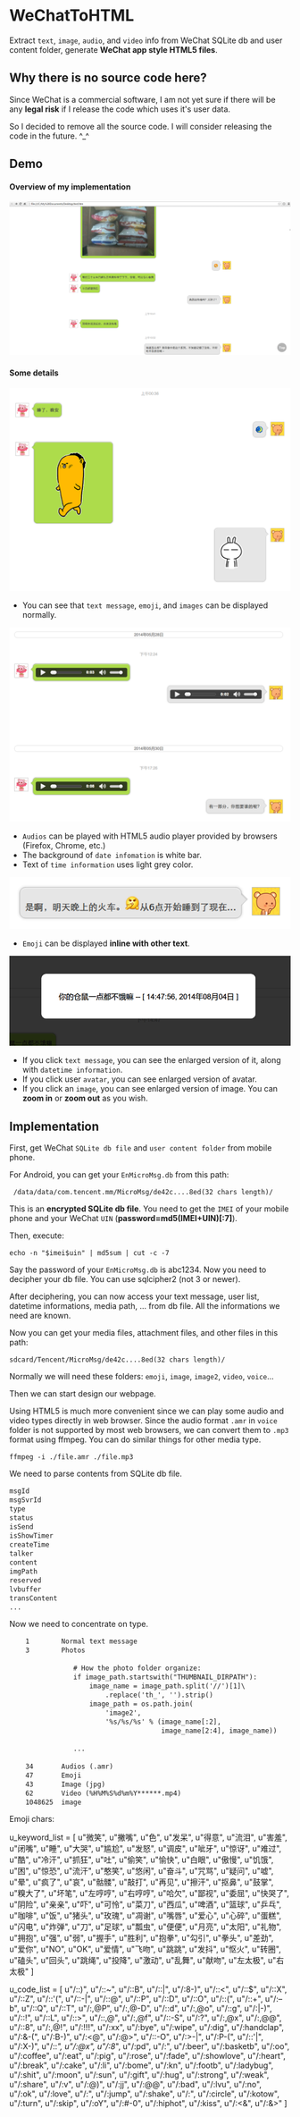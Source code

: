 WeChatToHTML
============
Extract `text`, `image`, `audio`, and `video` info from WeChat SQLite db
and user content folder, generate **WeChat app style HTML5 files**.


Why there is no source code here?
---------------------------------
Since WeChat is a commercial software, I am not yet sure if there will be
any **legal risk** if I release the code which uses it's user data.

So I decided to remove all the source code. I will consider releasing the
code in the future. ^_^


Demo
----
#### Overview of my implementation
![overview](./data/demo_imgs/overall.png)

#### Some details
![img_and_gif](./data/demo_imgs/img_and_gif.png)

- You can see that `text message`, `emoji`, and `images` can be displayed
  normally.

![audio](./data/demo_imgs/audio.png)

- `Audios` can be played with HTML5 audio player provided by browsers
  (Firefox, Chrome, etc.)
- The background of `date infomation` is white bar.
- Text of `time information` uses light grey color.

![inline_emoji](./data/demo_imgs/inline_emoji.png)

- `Emoji` can be displayed **inline with other text**.

![enlarge](./data/demo_imgs/enlarge.png)

- If you click `text message`, you can see the enlarged version of it,
  along with `datetime information`.
- If you click user `avatar`, you can see enlarged version of avatar.
- If you click an `image`, you can see enlarged version of image.
  You can **zoom in** or **zoom out** as you wish.


Implementation
--------------

First, get WeChat `SQLite db file` and `user content folder` from mobile phone.

For Android, you can get your `EnMicroMsg.db` from this path:

     /data/data/com.tencent.mm/MicroMsg/de42c....8ed(32 chars length)/

This is an **encrypted SQLite db file**. You need to get the `IMEI` of your mobile
phone and your WeChat `UIN` (**password=md5(IMEI+UIN)[:7]**).

Then, execute:

    echo -n "$imei$uin" | md5sum | cut -c -7

Say the password of your `EnMicroMsg.db` is abc1234. Now you need to decipher
your db file. You can use sqlcipher2 (not 3 or newer).

After deciphering, you can now access your text message, user list, datetime
informations, media path, ... from db file. All the informations we need are known.

Now you can get your media files, attachment files, and other files in this
path:

    sdcard/Tencent/MicroMsg/de42c....8ed(32 chars length)/

Normally we will need these folders: `emoji`, `image`, `image2`, `video`,
`voice`...

Then we can start design our webpage.

Using HTML5 is much more convenient since
we can play some audio and video types directly in web browser. Since the audio
format `.amr` in `voice` folder is not supported by most web browsers, we can
convert them to `.mp3` format using ffmpeg. You can do similar things for
other media type.

    ffmpeg -i ./file.amr ./file.mp3

We need to parse contents from SQLite db file.

    msgId
    msgSvrId
    type
    status
    isSend
    isShowTimer
    createTime
    talker
    content
    imgPath
    reserved
    lvbuffer
    transContent
    ...

Now we need to concentrate on type.

        1        Normal text message
        3        Photos

                    # How the photo folder organize:
                    if image_path.startswith("THUMBNAIL_DIRPATH"):
                        image_name = image_path.split('//')[1]\
                            .replace('th_', '').strip()
                        image_path = os.path.join(
                            'image2',
                            '%s/%s/%s' % (image_name[:2],
                                          image_name[2:4], image_name))

                    ...

        34       Audios (.amr)
        47       Emoji
        43       Image (jpg)
        62       Video (%H%M%S%d%m%Y******.mp4)
        1048625  image

Emoji chars:

u_keyword_list = [
    u"微笑", u"撇嘴", u"色", u"发呆", u"得意", u"流泪",
    u"害羞", u"闭嘴", u"睡", u"大哭", u"尴尬", u"发怒",
    u"调皮", u"呲牙", u"惊讶", u"难过", u"酷", u"冷汗",
    u"抓狂", u"吐", u"偷笑", u"愉快", u"白眼", u"傲慢",
    u"饥饿", u"困", u"惊恐", u"流汗", u"憨笑", u"悠闲",
    u"奋斗", u"咒骂", u"疑问", u"嘘", u"晕", u"疯了",
    u"哀", u"骷髅", u"敲打", u"再见", u"擦汗", u"抠鼻",
    u"鼓掌", u"糗大了", u"坏笔", u"左哼哼", u"右哼哼",
    u"哈欠", u"鄙视", u"委屈", u"快哭了", u"阴险", u"亲亲",
    u"吓", u"可怜", u"菜刀", u"西瓜", u"啤酒", u"篮球",
    u"乒乓", u"咖啡", u"饭", u"猪头", u"玫瑰", u"凋谢",
    u"嘴唇", u"爱心", u"心碎", u"蛋糕", u"闪电", u"炸弹",
    u"刀", u"足球", u"瓢虫", u"便便", u"月亮", u"太阳",
    u"礼物", u"拥抱", u"强", u"弱", u"握手", u"胜利",
    u"抱拳", u"勾引", u"拳头", u"差劲", u"爱你", u"NO",
    u"OK", u"爱情", u"飞吻", u"跳跳", u"发抖", u"怄火",
    u"转圈", u"磕头", u"回头", u"跳绳", u"投降", u"激动",
    u"乱舞", u"献吻", u"左太极", u"右太极"
]


u_code_list = [
    u"/::)", u"/::~", u"/::B", u"/::|", u"/:8-)", u"/::<", u"/::$",
    u"/::X", u"/::Z", u"/::'(", u"/::-|", u"/::@", u"/::P", u"/::D",
    u"/::O", u"/::(", u"/::+", u"/:–b", u"/::Q", u"/::T", u"/:,@P",
    u"/:,@-D", u"/::d", u"/:,@o", u"/::g", u"/:|-)", u"/::!", u"/::L",
    u"/::>", u"/::,@", u"/:,@f", u"/::-S", u"/:?", u"/:,@x", u"/:,@@",
    u"/::8", u"/:,@!", u"/:!!!", u"/:xx", u"/:bye", u"/:wipe", u"/:dig",
    u"/:handclap", u"/:&-(", u"/:B-)", u"/:<@", u"/:@>", u"/::-O",
    u"/:>-|", u"/:P-(", u"/::'|", u"/:X-)", u"/::*", u"/:@x", u"/:8*",
    u"/:pd", u"/:<W>", u"/:beer", u"/:basketb", u"/:oo", u"/:coffee",
    u"/:eat", u"/:pig", u"/:rose", u"/:fade", u"/:showlove", u"/:heart",
    u"/:break", u"/:cake", u"/:li", u"/:bome", u"/:kn", u"/:footb",
    u"/:ladybug", u"/:shit", u"/:moon", u"/:sun", u"/:gift", u"/:hug",
    u"/:strong", u"/:weak", u"/:share", u"/:v", u"/:@)", u"/:jj",
    u"/:@@", u"/:bad", u"/:lvu", u"/:no", u"/:ok", u"/:love", u"/:<L>",
    u"/:jump", u"/:shake", u"/:<O>", u"/:circle", u"/:kotow", u"/:turn",
    u"/:skip", u"/:oY", u"/:#-0", u"/:hiphot", u"/:kiss", u"/:<&",
    u"/:&>"
]
